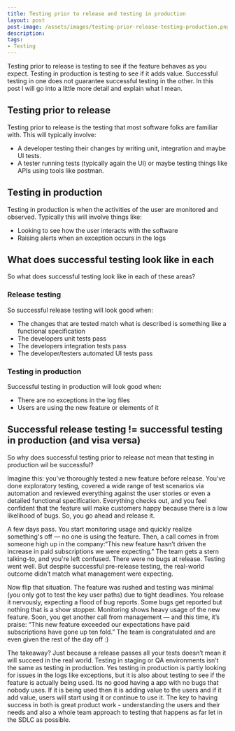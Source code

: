 ```yaml
---
title: Testing prior to release and testing in production
layout: post
post-image: /assets/images/testing-prior-release-testing-production.png
description:
tags:
- Testing
---
```


Testing prior to release is testing to see if the feature behaves as you expect. Testing in production is testing to see if it adds value. Successful testing in one does not guarantee successful testing in the other. In this post I will go into a little more detail and explain what I mean.

## Testing prior to release

Testing prior to release is the testing that most software folks are familiar with. This will typically involve:

 * A developer testing their changes by writing unit, integration and maybe UI tests. 
 * A tester running tests (typically again the UI) or maybe testing things like APIs using tools like postman.

## Testing in production

Testing in production is when the activities of the user are monitored and observed. Typically this will involve things like:

 * Looking to see how the user interacts with the software
 * Raising alerts when an exception occurs in the logs

## What does successful testing look like in each
So what does successful testing look like in each of these areas?

### Release testing
So successful release testing will look good when:

 * The changes that are tested match what is described is something like a functional specification
 * The developers unit tests pass
 * The developers integration tests pass
 * The developer/testers automated UI tests pass

### Testing in production
Successful testing in production will look good when:

 * There are no exceptions in the log files
 * Users are using the new feature or elements of it

## Successful release testing != successful testing in production (and visa versa)
So why does successful testing prior to release not mean that testing in production wil be successful?

Imagine this: you've thoroughly tested a new feature before release. You've done exploratory testing, covered a wide range of test scenarios via automation and reviewed everything against the user stories or even a detailed functional specification. Everything checks out, and you feel confident that the feature will make customers happy because there is a low likelihood of bugs. So, you go ahead and release it.

A few days pass. You start monitoring usage and quickly realize something's off — no one is using the feature. Then, a call comes in from someone high up in the company:“This new feature hasn’t driven the increase in paid subscriptions we were expecting.” The team gets a stern talking-to, and you're left confused. There were no bugs at release. Testing went well. But despite successful pre-release testing, the real-world outcome didn’t match what management were expecting.

Now flip that situation. The feature was rushed and testing was minimal (you only got to test the key user paths) due to tight deadlines. You release it nervously, expecting a flood of bug reports. Some bugs get reported but nothing that is a show stopper. Monitoring shows heavy usage of the new feature. Soon, you get another call from management — and this time, it’s praise: “This new feature exceeded our expectations have paid subscriptions have gone up ten fold.” The team is congratulated and are even given the rest of the day off :) 

The takeaway? Just because a release passes all your tests doesn’t mean it will succeed in the real world. Testing in staging or QA environments isn’t the same as testing in production. Yes testing in production is partly looking for issues in the logs like exceptions, but it is also about testing to see if the feature is actually being used. Its no good having a app with no bugs that nobody uses. If it is being used then it is adding value to the users and if it add value, users will start using it or continue to use it. The key to having success in both is great product work - understanding the users and their needs and also a whole team approach to testing that happens as far let in the SDLC as possible.
